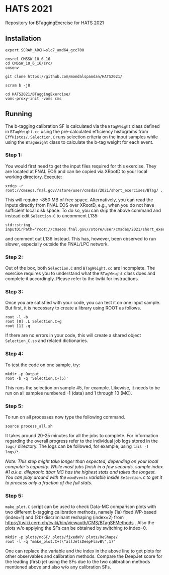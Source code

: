 # HATS 2021
Repository for BTaggingExercise for HATS 2021

## Installation
```
export SCRAM_ARCH=slc7_amd64_gcc700

cmsrel CMSSW_10_6_16
cd CMSSW_10_6_16/src/
cmsenv

git clone https://github.com/mondalspandan/HATS2021/

scram b -j8

cd HATS2021/BTaggingExercise/
voms-proxy-init -voms cms
```
## Running
The b-tagging calibration SF is calculated via the `BTagWeight` class defined in `BTagWeight.cc` using the pre-calculated efficiency histograms from `EffHistos/`. `Selection.C` runs selection criteria on the input samples while using the `BTagWeight` class to calculate the b-tag weight for each event.

### Step 1:

You would first need to get the input files required for this exercise. They are located at FNAL EOS and can be copied via XRootD to your local working directory. Execute:
```
xrdcp -r root://cmseos.fnal.gov//store/user/cmsdas/2021/short_exercises/BTag/ .
```

This will require ~850 MB of free space. Alternatively, you can read the inputs directly from FNAL EOS over XRootD, e.g., when you do not have sufficient local disk space. To do so, you can skip the above command and instead edit `Selection.C` to uncomment L135:
```
std::string inputDirPath="root://cmseos.fnal.gov//store/user/cmsdas/2021/short_exercises/BTag/";
```
and comment out L136 instead. This has, however, been observed to run slower, especially outside the FNAL/LPC network. 

### Step 2:
Out of the box, both `Selection.C` and `BTagWeight.cc` are incomplete. The exercise requires you to understand what the `BTagWeight` class does and complete it accordingly. Please refer to the twiki for instructions.

### Step 3:
Once you are satisfied with your code, you can test it on one input sample. But first, it is necessary to create a library using ROOT as follows.
```
root -l -b
root [0] .L Selection.C+g
root [1] .q

```
If there are no errors in your code, this will create a shared object `Selection_C.so`  and related dictionaries.

### Step 4:
To test the code on one sample, try:
```
mkdir -p Output
root -b -q 'Selection.C+(5)'
```
This runs the selection on sample #5, for example. Likewise, it needs to be run on all samples numbered -1 (data) and 1 through 10 (MC).

### Step 5:
To run on all processes now type the following command.
```
source process_all.sh
```
It takes around 20-25 minutes for all the jobs to complete. For information regarding the overall progress refer to the individual job logs stored in the `logs/` directory. The logs can be followed, for example, using `tail -f logs/*`.

*Note: This step might take longer than expected, depending on your local computer's capacity. While most jobs finish in a few seconds, sample index #1 a.k.a. dileptonic ttbar MC has the highest stats and takes the longest. You can play around with the `maxEvents` variable inside `Selection.C` to get it to process only a fraction of the full stats.*

### Step 5:
`make_plot.C` script can be used to check Data-MC comparison plots with two different b-tagging calibration methods, namely (1a) fixed WP-based (index=1) and (2b) discriminant reshaping (index=2) from https://twiki.cern.ch/twiki/bin/viewauth/CMS/BTagSFMethods . Also the plots w/o  applying the SFs can be obtained by switching to index=0.     

```
mkdir -p plots/noSF/ plots/fixedWP/ plots/ReShape/
root -l -q "make_plot.C+(\"allJetsDeepFlavB\",1)"
```
One can replace the variable and the index in the above line to get plots for other observables and calibration methods. Compare the DeepJet score for the leading (first) jet using the SFs due to the two calibration methods mentioned above and also w/o any calibration SFs.
